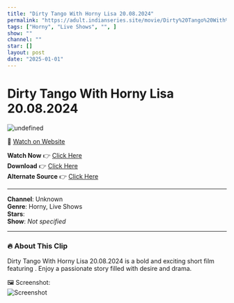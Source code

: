 ```yaml
---
title: "Dirty Tango With Horny Lisa 20.08.2024"
permalink: "https://adult.indianseries.site/movie/Dirty%20Tango%20With%20Horny%20Lisa%2020.08.2024"
tags: ["Horny", "Live Shows", "", ]
show: ""
channel: ""
star: []
layout: post
date: "2025-01-01"
---
```


# Dirty Tango With Horny Lisa 20.08.2024

![undefined](https://desisins.com/wp-content/uploads/2024/08/Dirty-Tango-With-Lisa-DesiSins.com_.jpg)

🔗 [Watch on Website](https://adult.indianseries.site/movie/Dirty%20Tango%20With%20Horny%20Lisa%2020.08.2024)

**Watch Now** 👉 [Click Here](https://adult.indianseries.site/movie/Dirty%20Tango%20With%20Horny%20Lisa%2020.08.2024)  
**Download** 👉 [Click Here](https://adult.indianseries.site/movie/Dirty%20Tango%20With%20Horny%20Lisa%2020.08.2024)  
**Alternate Source** 👉 [Click Here](https://adult.indianseries.site/movie/Dirty%20Tango%20With%20Horny%20Lisa%2020.08.2024)

---

**Channel**: Unknown  
**Genre**: Horny, Live Shows  
**Stars**:   
**Show**: *Not specified*

---

### 🔥 About This Clip

Dirty Tango With Horny Lisa 20.08.2024 is a bold and exciting short film featuring . Enjoy a passionate story filled with desire and drama.
 
🖼️ Screenshot:  
![Screenshot](https://desisins.com/wp-content/uploads/2024/08/Dirty-Tango-With-Lisa-DesiSins.com_.jpg)
